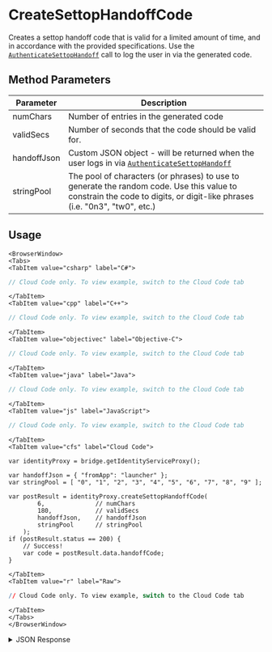 # CreateSettopHandoffCode

Creates a settop handoff code that is valid for a limited amount of time, and in accordance with the provided specifications. Use the [<code>AuthenticateSettopHandoff</code>](/api/capi/authentication/authenticatesettophandoff) call to log the user in via the generated code.

<PartialServop service_name="identity" operation_name="CREATE_HANDOFF_ID" />

## Method Parameters
Parameter | Description
--------- | -----------
numChars | Number of entries in the generated code
validSecs | Number of seconds that the code should be valid for.
handoffJson | Custom JSON object - will be returned when the user logs in via [<code>AuthenticateSettopHandoff</code>](/api/capi/authentication/authenticatesettophandoff)
stringPool | The pool of characters (or phrases) to use to generate the random code. Use this value to constrain the code to digits, or digit-like phrases (i.e. "0n3", "tw0", etc.)

## Usage

```mdx-code-block
<BrowserWindow>
<Tabs>
<TabItem value="csharp" label="C#">
```

```csharp
// Cloud Code only. To view example, switch to the Cloud Code tab
```

```mdx-code-block
</TabItem>
<TabItem value="cpp" label="C++">
```

```cpp
// Cloud Code only. To view example, switch to the Cloud Code tab
```

```mdx-code-block
</TabItem>
<TabItem value="objectivec" label="Objective-C">
```

```objectivec
// Cloud Code only. To view example, switch to the Cloud Code tab
```

```mdx-code-block
</TabItem>
<TabItem value="java" label="Java">
```

```java
// Cloud Code only. To view example, switch to the Cloud Code tab
```

```mdx-code-block
</TabItem>
<TabItem value="js" label="JavaScript">
```

```javascript
// Cloud Code only. To view example, switch to the Cloud Code tab
```

```mdx-code-block
</TabItem>
<TabItem value="cfs" label="Cloud Code">
```

```cfscript
var identityProxy = bridge.getIdentityServiceProxy();

var handoffJson = { "fromApp": "launcher" };
var stringPool = [ "0", "1", "2", "3", "4", "5", "6", "7", "8", "9" ];

var postResult = identityProxy.createSettopHandoffCode(
        6,              // numChars
        180,            // validSecs
        handoffJson,    // handoffJson
        stringPool      // stringPool
    ); 
if (postResult.status == 200) {
    // Success!
    var code = postResult.data.handoffCode;
}
```

```mdx-code-block
</TabItem>
<TabItem value="r" label="Raw">
```

```r
// Cloud Code only. To view example, switch to the Cloud Code tab
```

```mdx-code-block
</TabItem>
</Tabs>
</BrowserWindow>
```

<details>
<summary>JSON Response</summary>

```json
{
 "data": {
  "handoffCode": "105175"
 },
 "status": 200
}
```
</details>


